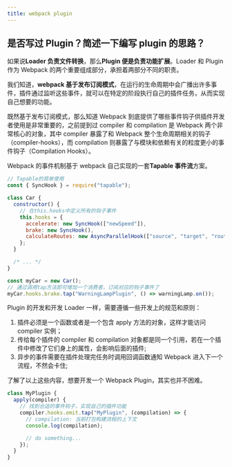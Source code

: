```yaml
---
title: webpack plugin
---
```


## 是否写过 Plugin？简述一下编写 plugin 的思路？

如果说**Loader 负责文件转换**，那么**Plugin 便是负责功能扩展**。Loader 和 Plugin 作为 Webpack 的两个重要组成部分，承担着两部分不同的职责。

我们知道，**webpack 基于发布订阅模式**，在运行的生命周期中会广播出许多事件，插件通过监听这些事件，就可以在特定的阶段执行自己的插件任务，从而实现自己想要的功能。

既然基于发布订阅模式，那么知道 Webpack 到底提供了哪些事件钩子供插件开发者使用是非常重要的，之前提到过 compiler 和 compilation 是 Webpack 两个非常核心的对象，其中 compiler 暴露了和 Webpack 整个生命周期相关的钩子（compiler-hooks），而 compilation 则暴露了与模块和依赖有关的粒度更小的事件钩子（Compilation Hooks）。

Webpack 的事件机制基于 webpack 自己实现的一套**Tapable 事件流**方案。

```js
// Tapable的简单使用
const { SyncHook } = require("tapable");

class Car {
  constructor() {
    // 在this.hooks中定义所有的钩子事件
    this.hooks = {
      accelerate: new SyncHook(["newSpeed"]),
      brake: new SyncHook(),
      calculateRoutes: new AsyncParallelHook(["source", "target", "routesList"]),
    };
  }

  /* ... */
}

const myCar = new Car();
// 通过调用tap方法即可增加一个消费者，订阅对应的钩子事件了
myCar.hooks.brake.tap("WarningLampPlugin", () => warningLamp.on());
```

Plugin 的开发和开发 Loader 一样，需要遵循一些开发上的规范和原则：

1. 插件必须是一个函数或者是一个包含 apply 方法的对象，这样才能访问 compiler 实例；
2. 传给每个插件的 compiler 和 compilation 对象都是同一个引用，若在一个插件中修改了它们身上的属性，会影响后面的插件;
3. 异步的事件需要在插件处理完任务时调用回调函数通知 Webpack 进入下一个流程，不然会卡住;

了解了以上这些内容，想要开发一个 Webpack Plugin，其实也并不困难。

```js
class MyPlugin {
  apply(compiler) {
    // 找到合适的事件钩子，实现自己的插件功能
    compiler.hooks.emit.tap("MyPlugin", (compilation) => {
      // compilation: 当前打包构建流程的上下文
      console.log(compilation);

      // do something...
    });
  }
}
```
